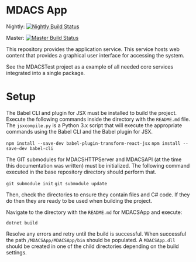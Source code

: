 # MDACS App

Nightly: [![Nightly Build Status](https://travis-ci.org/kmcguire3413/MDACSApp.svg?branch=nightly)](https://travis-ci.org/kmcguire3413/MDACSApp)

Master: [![Master Build Status](https://travis-ci.org/kmcguire3413/MDACSApp.svg?branch=master)](https://travis-ci.org/kmcguire3413/MDACSApp)

This repository provides the application service. This service hosts web content that provides a graphical user interface for accessing the system.

See the MDACSTest project as a example of all needed core services integrated into a single package.

# Setup

The Babel CLI and plugin for JSX must be installed to build the project. Execute the following commands
inside the directory with the `README.md` file. The `jsxcompile.py` is a Python 3.x script that will 
execute the appropriate commands using the Babel CLI and the Babel plugin for JSX.

`npm install --save-dev babel-plugin-transform-react-jsx`
`npm install --save-dev babel-cli`

The GIT submodules for MDACSHTTPServer and MDACSAPI (at the time this documentation was written) must be
initialized. The following command executed in the base repository directory should perform that.

`git submodule init`
`git submodule update`

Then, check the directories to ensure they contain files and C# code. If they do then they are ready to be
used when building the project.

Navigate to the directory with the `README.md` for MDACSApp and execute:

`dotnet build`

Resolve any errors and retry until the build is successful. When successful the path 
`/MDACSApp/MDACSApp/bin` should be populated. A `MDACSApp.dll` should be created in
one of the child directories depending on the build settings.